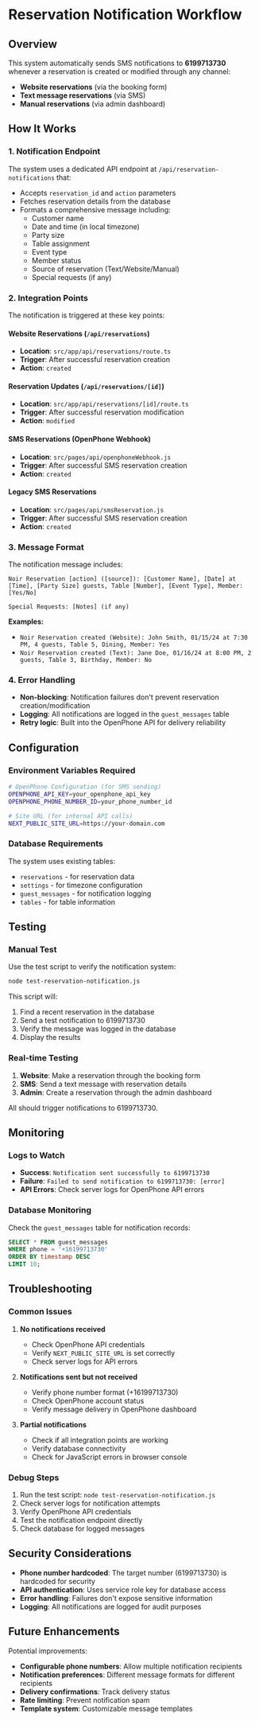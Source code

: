 # Reservation Notification Workflow

## Overview

This system automatically sends SMS notifications to **6199713730** whenever a reservation is created or modified through any channel:

- **Website reservations** (via the booking form)
- **Text message reservations** (via SMS)
- **Manual reservations** (via admin dashboard)

## How It Works

### 1. Notification Endpoint

The system uses a dedicated API endpoint at `/api/reservation-notifications` that:

- Accepts `reservation_id` and `action` parameters
- Fetches reservation details from the database
- Formats a comprehensive message including:
  - Customer name
  - Date and time (in local timezone)
  - Party size
  - Table assignment
  - Event type
  - Member status
  - Source of reservation (Text/Website/Manual)
  - Special requests (if any)

### 2. Integration Points

The notification is triggered at these key points:

#### Website Reservations (`/api/reservations`)
- **Location**: `src/app/api/reservations/route.ts`
- **Trigger**: After successful reservation creation
- **Action**: `created`

#### Reservation Updates (`/api/reservations/[id]`)
- **Location**: `src/app/api/reservations/[id]/route.ts`
- **Trigger**: After successful reservation modification
- **Action**: `modified`

#### SMS Reservations (OpenPhone Webhook)
- **Location**: `src/pages/api/openphoneWebhook.js`
- **Trigger**: After successful SMS reservation creation
- **Action**: `created`

#### Legacy SMS Reservations
- **Location**: `src/pages/api/smsReservation.js`
- **Trigger**: After successful SMS reservation creation
- **Action**: `created`

### 3. Message Format

The notification message includes:

```
Noir Reservation [action] ([source]): [Customer Name], [Date] at [Time], [Party Size] guests, Table [Number], [Event Type], Member: [Yes/No]

Special Requests: [Notes] (if any)
```

**Examples:**
- `Noir Reservation created (Website): John Smith, 01/15/24 at 7:30 PM, 4 guests, Table 5, Dining, Member: Yes`
- `Noir Reservation created (Text): Jane Doe, 01/16/24 at 8:00 PM, 2 guests, Table 3, Birthday, Member: No`

### 4. Error Handling

- **Non-blocking**: Notification failures don't prevent reservation creation/modification
- **Logging**: All notifications are logged in the `guest_messages` table
- **Retry logic**: Built into the OpenPhone API for delivery reliability

## Configuration

### Environment Variables Required

```bash
# OpenPhone Configuration (for SMS sending)
OPENPHONE_API_KEY=your_openphone_api_key
OPENPHONE_PHONE_NUMBER_ID=your_phone_number_id

# Site URL (for internal API calls)
NEXT_PUBLIC_SITE_URL=https://your-domain.com
```

### Database Requirements

The system uses existing tables:
- `reservations` - for reservation data
- `settings` - for timezone configuration
- `guest_messages` - for notification logging
- `tables` - for table information

## Testing

### Manual Test

Use the test script to verify the notification system:

```bash
node test-reservation-notification.js
```

This script will:
1. Find a recent reservation in the database
2. Send a test notification to 6199713730
3. Verify the message was logged in the database
4. Display the results

### Real-time Testing

1. **Website**: Make a reservation through the booking form
2. **SMS**: Send a text message with reservation details
3. **Admin**: Create a reservation through the admin dashboard

All should trigger notifications to 6199713730.

## Monitoring

### Logs to Watch

- **Success**: `Notification sent successfully to 6199713730`
- **Failure**: `Failed to send notification to 6199713730: [error]`
- **API Errors**: Check server logs for OpenPhone API errors

### Database Monitoring

Check the `guest_messages` table for notification records:

```sql
SELECT * FROM guest_messages 
WHERE phone = '+16199713730' 
ORDER BY timestamp DESC 
LIMIT 10;
```

## Troubleshooting

### Common Issues

1. **No notifications received**
   - Check OpenPhone API credentials
   - Verify `NEXT_PUBLIC_SITE_URL` is set correctly
   - Check server logs for API errors

2. **Notifications sent but not received**
   - Verify phone number format (+16199713730)
   - Check OpenPhone account status
   - Verify message delivery in OpenPhone dashboard

3. **Partial notifications**
   - Check if all integration points are working
   - Verify database connectivity
   - Check for JavaScript errors in browser console

### Debug Steps

1. Run the test script: `node test-reservation-notification.js`
2. Check server logs for notification attempts
3. Verify OpenPhone API credentials
4. Test the notification endpoint directly
5. Check database for logged messages

## Security Considerations

- **Phone number hardcoded**: The target number (6199713730) is hardcoded for security
- **API authentication**: Uses service role key for database access
- **Error handling**: Failures don't expose sensitive information
- **Logging**: All notifications are logged for audit purposes

## Future Enhancements

Potential improvements:
- **Configurable phone numbers**: Allow multiple notification recipients
- **Notification preferences**: Different message formats for different recipients
- **Delivery confirmations**: Track delivery status
- **Rate limiting**: Prevent notification spam
- **Template system**: Customizable message templates 